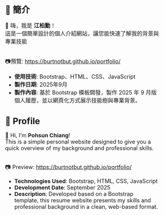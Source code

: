 <h1>📝 簡介</h1>
<span style="font-size:18px;">
👋 嗨，我是 <b>江柏勳</b>！<br>
這是一個簡單設計的個人介紹網站，讓您能快速了解我的背景與專業技能<br>
<br>

📷預覽: https://burtnotbut.github.io/portfolio/<br>
- **使用技術**: Bootstrap、HTML、CSS、JavaScript<br>
- **製作日期**: 2025年9月<br>
- **製作內容**: 基於 Bootstrap 模板開發，製作 2025 年 9 月版個人履歷，並以網頁化方式展示技能樹與專業背景。<br>
</span>

<h1>📝 Profile</h1>
<span style="font-size:18px;">
👋 Hi, I’m <b>Pohsun Chiang</b>!<br>
This is a simple personal website designed to give you a quick overview of my background and professional skills.<br>
<br>

📷 Preview: https://burtnotbut.github.io/portfolio/<br>
- **Technologies Used**: Bootstrap, HTML, CSS, JavaScript<br>
- **Development Date**: September 2025<br>
- **Description**: Developed based on a Bootstrap template, this resume website presents my skills and professional background in a clean, web-based format.
</span>